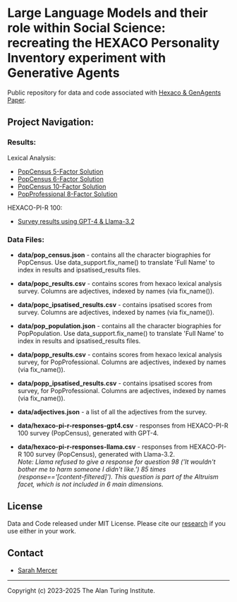 #  Large Language Models and their role within Social Science: recreating the HEXACO Personality Inventory experiment with Generative Agents

Public repository for data and code associated with [Hexaco &amp; GenAgents Paper](pdf.pdf).

## Project Navigation:

### Results:

Lexical Analysis:
* [PopCensus 5-Factor Solution](popCensus_5Factor.ipynb)
* [PopCensus 6-Factor Solution](popCensus_6Factor.ipynb)
* [PopCensus 10-Factor Solution](popCensus_10Factor.ipynb)
* [PopProfessional 8-Factor Solution](popProfessional_8Factor.ipynb)

HEXACO-PI-R 100:
* [Survey results using GPT-4 & Llama-3.2](hexaco_pir_results.ipynb)

### Data Files:

* <b>data/pop_census.json</b> - contains all the character biographies for PopCensus.  Use data_support.fix_name() to translate 'Full Name' to index in results and ipsatised_results files.

* <b>data/popc_results.csv</b> - contains scores from hexaco lexical analysis survey.  Columns are adjectives, indexed by names (via fix_name()).

* <b>data/popc_ipsatised_results.csv</b> - contains ipsatised scores from survey.  Columns are adjectives, indexed by names (via fix_name()).

* <b>data/pop_population.json</b> - contains all the character biographies for PopPopulation.  Use data_support.fix_name() to translate 'Full Name' to index in results and ipsatised_results files.

* <b>data/popp_results.csv</b> - contains scores from hexaco lexical analysis survey, for PopProfessional.  Columns are adjectives, indexed by names (via fix_name()).

* <b>data/popp_ipsatised_results.csv</b> - contains ipsatised scores from survey, for PopProfessional.  Columns are adjectives, indexed by names (via fix_name()).

* <b>data/adjectives.json</b> - a list of all the adjectives from the survey.

* <b>data/hexaco-pi-r-responses-gpt4.csv</b> - responses from HEXACO-PI-R 100 survey (PopCensus), generated with GPT-4.

* <b>data/hexaco-pi-r-responses-llama.csv</b> - responses from HEXACO-PI-R 100 survey (PopCensus), generated with Llama-3.2. <br>
<i>Note: Llama refused to give a response for question 98 ('It wouldn't bother me to harm someone I didn't like.') 85 times (response=='[content-filtered]').  This question is part of the Altruism facet, which is not included in 6 main dimensions.</i>

## License

Data and Code released under MIT License.  Please cite our [research]() if you use either in your work.

## Contact

* [Sarah Mercer](https://github.com/drsezzer/)

---

Copyright (c) 2023-2025 The Alan Turing Institute.

